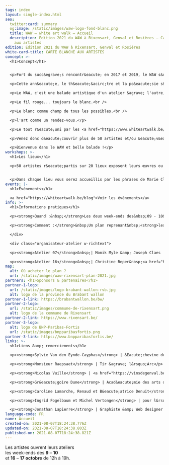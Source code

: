 ```yaml
---
tags: index
layout: single-index.html
seo:
  twitter:card: summary
  og:image: /static/images/waw-logo-fond-blanc.png
  title: WAW – white art walk – Accueil
  description: Edition 2021 du WAW à Rixensart, Genval et Rosières – Carte blanche
    aux artistes
edition: Edition 2021 du WAW à Rixensart, Genval et Rosières
white-card-title: CARTE BLANCHE AUX ARTISTES
concept: >-
  <h1>Concept</h1>


  <p>Fort du succ&egrave;s rencontr&eacute; en 2017 et 2019, le WAW s&rsquo;enrichit encore et toujours de nouveaux artistes pour sa troisi&egrave;me &eacute;dition.</p>

  <p>Cette ann&eacute;e, le th&eacute;&acirc;tre et la po&eacute;sie s&rsquo;invitent &eacute;galement dans notre parcours qui accueille les &eacute;l&egrave;ves de l&rsquo;Acad&eacute;mie des arts de la parole de Rixensart et met &agrave; l&rsquo;honneur la po&eacute;tesse belge <a href="https://www.whiteartwalk.be/post/noyau-de-feu%C2%A0-rencontre-autour-de-marie-claire-d%E2%80%99orbaix-1/">Marie-Claire d'Orbaix</a>.</p>

  <p>Le WAW, c'est une balade artistique d'un atelier &agrave; l'autre, d'un univers &agrave; l'autre, d'une vibration &agrave; l'autre.</p>

  <p>Le fil rouge... toujours le blanc.<br />

  <p>Le blanc comme champ de tous les possibles.<br />

  <p>l'art comme un rendez-vous.</p>

  <p>Le tout r&eacute;uni par les <a href="https://www.whiteartwalk.be/post/noyau-de-feu%C2%A0-rencontre-autour-de-marie-claire-d%E2%80%99orbaix-1/">phrases</a> po&eacute;tiques de Marie-Claire d&rsquo;Orbaix.</p>

  <p>Venez donc d&eacute;couvrir plus de 50 artistes et/ou &eacute;v&eacute;nements r&eacute;partis sur 20 lieux de la commune de Rixensart, Genval et Rosi&egrave;res (<a href="https://www.whiteartwalk.be/index/accueil/#about">voir plan et informations pratiques</a>)</p>

  <p>Bienvenue dans le WAW et belle balade !</p>
workshops: >-
  <h1>Les lieux</h1>

  <p>50 artistes r&eacute;partis sur 20 lieux exposent leurs œuvres ou proposent une pause th&eacute;&acirc;trale ou po&eacute;tique dans les entit&eacute;s de Genval, Rixensart et Rosi&egrave;res</p>


  <p>Dans chaque lieu vous serez accueillis par les phrases de Marie Claire d&rsquo;Orbaix en guise de pr&eacute;lude &agrave; de multiples d&eacute;couvertes artistiques</p>
events: |-
  <h1>Événements</h1>

  <a href="https://whiteartwalk.be/blog">Voir les événements</a>
info: >-
  <h1>Informations pratiques</h1>

  <p><strong>Quand :&nbsp;</strong>Les deux week-ends des&nbsp;09 - 10&nbsp;et&nbsp;16 - 17 octobre&nbsp;de 11h &agrave; 19h&nbsp;</p>

  <p><strong>Comment :</strong>&nbsp;Un plan reprenant&nbsp;<strong>les diff&eacute;rents lieux</strong>&nbsp;sera disponible au prix de&nbsp;<strong>3&euro;</strong>&nbsp;dans les 2<strong>&nbsp;lieux</strong>&nbsp;suivants :</p>

  </div>

  <div class="organisateur-atelier w-richtext">

  <p><strong>Atelier 07</strong>&nbsp;| Monik Myle &amp; Joseph Claes |&nbsp;<a href="https://www.google.be/maps/place/Avenue+Gevaert+78,+1332+Rixensart/@50.7201125,4.4982201,17z/data=!3m1!4b1!4m5!3m4!1s0x47c3d72886df438b:0xbf82e9f82683f362!8m2!3d50.7201125!4d4.5004088?hl=fr"><strong>Genval</strong>&nbsp;- Avenue Gevaert 78</a></p>

  <p><strong>Atelier 16</strong>&nbsp;| Christine Reper&nbsp;<a href="https://www.google.be/maps/place/Rue+Jolie+18,+1331+Rixensart/@50.7299617,4.5395864,17z/data=!3m1!4b1!4m5!3m4!1s0x47c3d7a7227d9e47:0xea1ca3177b0c5ab!8m2!3d50.7299617!4d4.5417751?hl=fr"><strong>Rosi&egrave;res</strong>&nbsp;- Rue Jolie 18</a></p>
map:
  alt: Où acheter le plan ?
  url: /static/images/waw-rixensart-plan-2021.jpg
partners: <h1>Sponsors & partenaires</h1>
partner-1-logo:
  url: /static/images/logo-brabant-wallon-rvb.jpg
  alt: logo de la province du Brabant wallon
partner-1-link: https://brabantwallon.be/bw/
partner-2-logo:
  url: /static/images/commune-de-rixensart.png
  alt: logo de la commune de Rixensart
partner-2-link: https://www.rixensart.be/
partner-3-logo:
  alt: logo de BNP-Paribas-Fortis
  url: /static/images/bnpparibasfortis.png
partner-3-link: https://www.bnpparibasfortis.be/
links: >-
  <h1>Liens &amp; remerciements</h1>

  <p><strong>Sylvie Van den Eynde-Cayphas</strong> | &Eacute;chevine de la culture &agrave; Rixensart</p>

  <p><strong>Monsieur Raepsaet</strong> | Tir &agrave; l&rsquo;Arc</p>

  <p><strong>Nicolas Vuille</strong> | <a href="https://vinsdegenval.be/" target="_blank">Vins de Genval</a></p>

  <p><strong>Gr&eacute;goire Dune</strong> | Acad&eacute;mie des arts de la parole de Rixensart</p>

  <p><strong>Caroline Lamarche, Renaud et B&eacute;atrice Denuit</strong> | Rencontre autour de Marie-Claire d&rsquo;Orbaix</p>

  <p><strong>Ingrid Fogelbaum et Michel Vertongen</strong> | pour l&rsquo;accueil dans leur maison</p>

  <p><strong>Jonathan Lapierre</strong> | Graphiste &amp; Web designer | <a href="http://www.jonathanlapierre.be">www.jonathanlapierre.be</a>&nbsp;| <a href="https://www.creatsy.be">www.creatsy.be</a></p>
language-code: FR
name: Accueil
created-on: 2021-08-07T18:24:38.776Z
updated-on: 2021-08-07T18:24:38.803Z
published-on: 2021-08-07T18:24:38.821Z
---
```

Les artistes ouvrent leurs ateliers\
les week-ends des **9** – **10**\
et **16** – **17 octobre** de 12h à 19h.